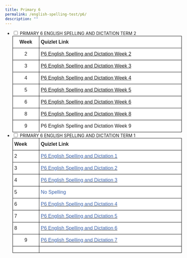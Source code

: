 ```yaml
---
title: Primary 6
permalink: /english-spelling-test/p6/
description: ""
---
```

<ul class="jekyllcodex_accordion">
  <li>
    <input type="checkbox" id="accordion1">
    <label for="accordion1">PRIMARY 6 ENGLISH SPELLING AND DICTATION TERM 2</label>
    <div>
      <style type="text/css">
.tg  {border-collapse:collapse;border-spacing:0;margin:0px auto;}
.tg td{border-color:black;border-style:solid;border-width:1px;font-family:Arial, sans-serif;font-size:14px;
  overflow:hidden;padding:10px 5px;word-break:normal;}
.tg th{border-color:black;border-style:solid;border-width:1px;font-family:Arial, sans-serif;font-size:14px;
  font-weight:normal;overflow:hidden;padding:10px 5px;word-break:normal;}
.tg .tg-sf6z{background-color:#FFF;color:#222;font-size:16px;font-weight:bold;text-align:left;vertical-align:top}
.tg .tg-3cbn{background-color:#FFF;color:#222;font-size:16px;font-weight:bold;text-align:center;vertical-align:top}
.tg .tg-qec4{background-color:#FFF;color:#222;font-size:16px;text-align:center;vertical-align:top}
.tg .tg-him5{background-color:#FFF;color:#4067ae;font-size:16px;text-align:left;vertical-align:top}
.tg .tg-g6yu{background-color:#FFF;color:#222;font-size:16px;text-align:left;vertical-align:top}
.tg .tg-zurh{background-color:#FFF;color:#4067AE;font-size:16px;text-align:left;vertical-align:top}
</style>
<table class="tg" style="undefined;table-layout: fixed; width: 550px">
<colgroup>
<col style="width: 86px">
<col style="width: 464px">
</colgroup>
<tbody>
  <tr>
    <td class="tg-3cbn">Week</td>
    <td class="tg-sf6z">Quizlet Link</td>
  </tr>
  <tr>
    <td class="tg-qec4">2</td>
    <td class="tg-him5"><a href="https://quizlet.com/_9j2hga?x=1jqt&i=1c2gxb" target="_blank" rel="noopener noreferrer">P6 English Spelling and Dictation Week </a><a href="https://quizlet.com/_9j2hga?x=1jqt&i=1c2gxb" target="_blank" rel="noopener noreferrer"><span style="text-decoration:none">2</span></a></td>
  </tr>
  <tr>
    <td class="tg-qec4">3</td>
    <td class="tg-him5"><a href="https://quizlet.com/_9j2i5h?x=1jqt&i=1c2gxb" target="_blank" rel="noopener noreferrer">P6 English Spelling and Dictation Week </a><a href="https://quizlet.com/_9j2i5h?x=1jqt&i=1c2gxb" target="_blank" rel="noopener noreferrer"><span style="text-decoration:none">3</span></a></td>
  </tr>
  <tr>
    <td class="tg-qec4"> 4</td>
    <td class="tg-him5"><a href="https://quizlet.com/_9j2im4?x=1jqt&i=1c2gxb" target="_blank" rel="noopener noreferrer">P6 English Spelling and Dictation Week </a><a href="https://quizlet.com/_9j2im4?x=1jqt&i=1c2gxb" target="_blank" rel="noopener noreferrer"><span style="text-decoration:none">4</span></a></td>
  </tr>
  <tr>
    <td class="tg-qec4"> 5</td>
    <td class="tg-him5"><a href="https://quizlet.com/_9j2izv?x=1jqt&i=1c2gxb" target="_blank" rel="noopener noreferrer"><span style="text-decoration:none"> </span></a><a href="https://quizlet.com/_9j2izv?x=1jqt&i=1c2gxb" target="_blank" rel="noopener noreferrer">P6 English Spelling and Dictation Week </a><a href="https://quizlet.com/_9j2izv?x=1jqt&i=1c2gxb" target="_blank" rel="noopener noreferrer"><span style="text-decoration:none">5</span></a></td>
  </tr>
  <tr>
    <td class="tg-qec4"> 6</td>
    <td class="tg-him5"><a href="https://quizlet.com/_9j2jkx?x=1jqt&i=1c2gxb" target="_blank" rel="noopener noreferrer"><span style="text-decoration:none"> </span></a><a href="https://quizlet.com/_9j2jkx?x=1jqt&i=1c2gxb" target="_blank" rel="noopener noreferrer">P6 English Spelling and Dictation Week </a><a href="https://quizlet.com/_9j2jkx?x=1jqt&i=1c2gxb" target="_blank" rel="noopener noreferrer"><span style="text-decoration:none">6</span></a></td>
  </tr>
  <tr>
    <td class="tg-qec4"> 8</td>
    <td class="tg-him5"><a href="https://quizlet.com/_9j2k0i?x=1jqt&i=1c2gxb" target="_blank" rel="noopener noreferrer"><span style="text-decoration:none"> </span></a><a href="https://quizlet.com/_9j2k0i?x=1jqt&i=1c2gxb" target="_blank" rel="noopener noreferrer">P6 English Spelling and Dictation Week </a><a href="https://quizlet.com/_9j2k0i?x=1jqt&i=1c2gxb" target="_blank" rel="noopener noreferrer"><span style="text-decoration:none">8</span></a></td>
  </tr>
  <tr>
    <td class="tg-qec4"> 9</td>
    <td class="tg-g6yu"> P6 English Spelling and Dictation Week 9</td>
  </tr>
</tbody>
</table>
    </div>
	</li>
	<li>
    <input type="checkbox" id="accordion2">
    <label for="accordion2">PRIMARY 6 ENGLISH SPELLING AND DICTATION TERM 1</label>
    <div>
      <style type="text/css">
.tg  {border-collapse:collapse;border-spacing:0;margin:0px auto;}
.tg td{border-color:black;border-style:solid;border-width:1px;font-family:Arial, sans-serif;font-size:14px;
  overflow:hidden;padding:10px 5px;word-break:normal;}
.tg th{border-color:black;border-style:solid;border-width:1px;font-family:Arial, sans-serif;font-size:14px;
  font-weight:normal;overflow:hidden;padding:10px 5px;word-break:normal;}
.tg .tg-sf6z{background-color:#FFF;color:#222;font-size:16px;font-weight:bold;text-align:left;vertical-align:top}
.tg .tg-g6yu{background-color:#FFF;color:#222;font-size:16px;text-align:left;vertical-align:top}
.tg .tg-zurh{background-color:#FFF;color:#4067AE;font-size:16px;text-align:left;vertical-align:top}
.tg .tg-qec4{background-color:#FFF;color:#222;font-size:16px;text-align:center;vertical-align:top}
</style>
<table class="tg" style="undefined;table-layout: fixed; width: 550px">
<colgroup>
<col style="width: 86px">
<col style="width: 464px">
</colgroup>
<tbody>
  <tr>
    <td class="tg-sf6z">Week</td>
    <td class="tg-sf6z">Quizlet Link</td>
  </tr>
  <tr>
    <td class="tg-g6yu">2</td>
    <td class="tg-zurh"><a href="https://quizlet.com/_93pmxe?x=1jqt&i=1c2gxb"><span style="text-decoration:none;color:#4067AE">P6 English Spelling and Dictation 1</span></a></td>
  </tr>
  <tr>
    <td class="tg-g6yu">3</td>
    <td class="tg-zurh"><a href="https://quizlet.com/_93po0p?x=1jqt&i=1c2gxb"><span style="text-decoration:none;color:#4067AE">P6 English Spelling and Dictation 2</span></a></td>
  </tr>
  <tr>
    <td class="tg-g6yu">4</td>
    <td class="tg-zurh"><a href="https://quizlet.com/_93poo5?x=1jqt&i=1c2gxb"><span style="text-decoration:none;color:#4067AE">P6 English Spelling and Dictation 3</span></a></td>
  </tr>
  <tr>
    <td class="tg-g6yu">5</td>
    <td class="tg-zurh">No Spelling</td>
  </tr>
  <tr>
    <td class="tg-g6yu">6</td>
    <td class="tg-zurh"><a href="https://quizlet.com/_93ppod?x=1jqt&i=1c2gxb"><span style="text-decoration:none;color:#4067AE">P6 English Spelling and Dictation 4</span></a></td>
  </tr>
  <tr>
    <td class="tg-g6yu">7</td>
    <td class="tg-zurh"><a href="https://quizlet.com/_93pq4q?x=1jqt&i=1c2gxb"><span style="text-decoration:none;color:#4067AE">P6 English Spelling and Dictation 5</span></a></td>
  </tr>
  <tr>
    <td class="tg-g6yu">8</td>
    <td class="tg-zurh"><a href="https://quizlet.com/_93pqsh?x=1jqt&i=1c2gxb"><span style="text-decoration:none;color:#4067AE">P6 English Spelling and Dictation 6</span></a></td>
  </tr>
  <tr>
    <td class="tg-qec4"> 9</td>
    <td class="tg-zurh"><a href="https://quizlet.com/_93prng?x=1jqt&i=1c2gxb" target="_blank" rel="noopener noreferrer"><span style="color:#4067AE"> P6 English Spelling and Dictation 7</span></a></td>
  </tr>
  <tr>
    <td class="tg-qec4"></td>
    <td class="tg-zurh"></td>
  </tr>
</tbody>
</table>
    </div>
	</li>
</ul>